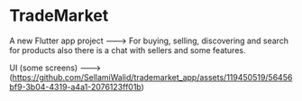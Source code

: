 # TradeMarket

A new Flutter app project ---> For buying, selling, discovering and search for products also there is a chat with sellers and some features.

UI (some screens) ---> (https://github.com/SellamiWalid/trademarket_app/assets/119450519/56456bf9-3b04-4319-a4a1-2076123ff01b)





